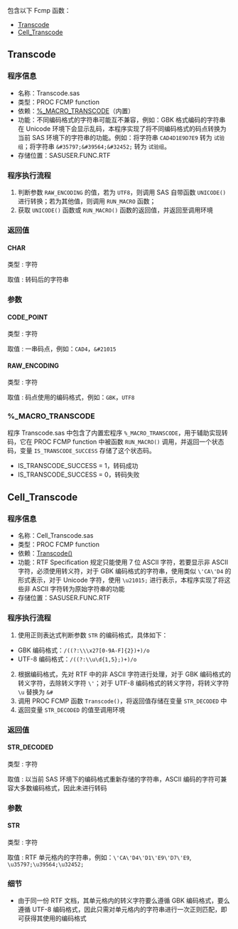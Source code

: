 包含以下 Fcmp 函数：

- [Transcode](#transcode)
- [Cell_Transcode](#cell_transcode)

## Transcode

### 程序信息

- 名称：Transcode.sas
- 类型：PROC FCMP function
- 依赖：[%\_MACRO_TRANSCODE](#_macro_transcode)（内置）
- 功能：不同编码格式的字符串可能互不兼容，例如：GBK 格式编码的字符串在 Unicode 环境下会显示乱码，本程序实现了将不同编码格式的码点转换为当前 SAS 环境下的字符串的功能。例如：将字符串 `CAD4D1E9D7E9` 转为 `试验组`；将字符串 `&#35797;&#39564;&#32452;` 转为 `试验组`。
- 存储位置：SASUSER.FUNC.RTF

### 程序执行流程

1. 判断参数 `RAW_ENCODING` 的值，若为 `UTF8`，则调用 SAS 自带函数 `UNICODE()` 进行转换；若为其他值，则调用 `RUN_MACRO` 函数；
2. 获取 `UNICODE()` 函数或 `RUN_MACRO()` 函数的返回值，并返回至调用环境

### 返回值

#### CHAR

类型 : 字符

取值 : 转码后的字符串

### 参数

#### CODE_POINT

类型 : 字符

取值 : 一串码点，例如：`CAD4`，`&#21015`

#### RAW_ENCODING

类型 : 字符

取值 : 码点使用的编码格式，例如：`GBK`，`UTF8`

### %\_MACRO_TRANSCODE

程序 Transcode.sas 中包含了内置宏程序 `%_MACRO_TRANSCODE`，用于辅助实现转码，它在 PROC FCMP function 中被函数 `RUN_MACRO()` 调用，并返回一个状态码，变量 `IS_TRANSCODE_SUCCESS` 存储了这个状态码。

- IS_TRANSCODE_SUCCESS = 1，转码成功
- IS_TRANSCODE_SUCCESS = 0，转码失败

## Cell_Transcode

### 程序信息

- 名称：Cell_Transcode.sas
- 类型：PROC FCMP function
- 依赖：[Transcode()](./Transcode.md)
- 功能：RTF Specification 规定只能使用 7 位 ASCII 字符，若要显示非 ASCII 字符，必须使用转义符，对于 GBK 编码格式的字符串，使用类似 `\'CA\'D4` 的形式表示，对于 Unicode 字符，使用 `\u21015;` 进行表示，本程序实现了将这些非 ASCII 字符转为原始字符串的功能
- 存储位置：SASUSER.FUNC.RTF

### 程序执行流程

1. 使用正则表达式判断参数 `STR` 的编码格式，具体如下：

- GBK 编码格式：`/((?:\\\x27[0-9A-F]{2})+)/o`
- UTF-8 编码格式：`/((?:\\u\d{1,5};)+)/o`

2. 根据编码格式，先对 RTF 中的非 ASCII 字符进行处理，对于 GBK 编码格式的转义字符，去除转义字符 `\'`；对于 UTF-8 编码格式的转义字符，将转义字符 `\u` 替换为 `&#`
3. 调用 PROC FCMP 函数 `Transcode()`，将返回值存储在变量 `STR_DECODED` 中
4. 返回变量 `STR_DECODED` 的值至调用环境

### 返回值

#### STR_DECODED

类型 : 字符

取值 : 以当前 SAS 环境下的编码格式重新存储的字符串，ASCII 编码的字符可兼容大多数编码格式，因此未进行转码

### 参数

#### STR

类型 : 字符

取值 : RTF 单元格内的字符串，例如：`\'CA\'D4\'D1\'E9\'D7\'E9`, `\u35797;\u39564;\u32452;`

### 细节

- 由于同一份 RTF 文档，其单元格内的转义字符要么遵循 GBK 编码格式，要么遵循 UTF-8 编码格式，因此只需对单元格内的字符串进行一次正则匹配，即可获得其使用的编码格式
